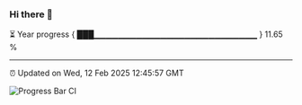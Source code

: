 ### Hi there 👋

⏳ Year progress { ███▁▁▁▁▁▁▁▁▁▁▁▁▁▁▁▁▁▁▁▁▁▁▁▁▁▁▁ } 11.65 %

---

⏰ Updated on Wed, 12 Feb 2025 12:45:57 GMT

![Progress Bar CI](https://github.com/DhruviPatel157/GitHub-Actions-Demo/workflows/Progress%20Bar%20CI/badge.svg)

